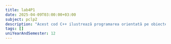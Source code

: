 ```yaml
---
title: lab4P1
date: 2025-04-09T03:00:00+03:00
subject: pclp2
description: "Acest cod C++ ilustrează programarea orientată pe obiecte (OOP): definirea unei clase (`CCerc`), implementarea constructorilor (implicit, parametrizat, de copiere), a unui destructor și a metodelor specifice."
tags: []
uniYearAndSemester: 12
---
```


